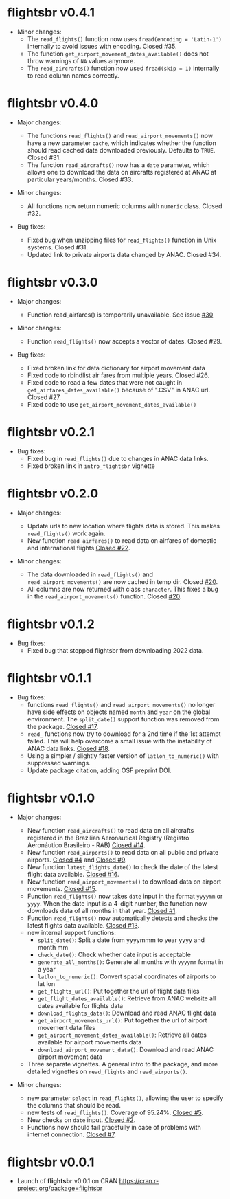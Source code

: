 # flightsbr v0.4.1

* Minor changes:
  * The `read_flights()` function now uses `fread(encoding = 'Latin-1')` internally to avoid issues with encoding. Closed #35.
  * The function `get_airport_movement_dates_available()` does not throw warnings of `NA` values anymore.
  * The `read_aircrafts()` function now used `fread(skip = 1)` internally to read column names correctly.


# flightsbr v0.4.0

* Major changes:
  * The functions `read_flights()` and `read_airport_movements()` now have a new parameter `cache`, which indicates whether the function should read cached data downloaded previously. Defaults to `TRUE`. Closed #31.
  * The function `read_aircrafts()` now has a `date` parameter, which allows one to download the data on aircrafts registered at ANAC at particular years/months.  Closed #33.

* Minor changes:
  * All functions now return numeric columns with `numeric` class. Closed #32.

* Bug fixes:
  * Fixed bug when unzipping files for `read_flights()` function in Unix systems. 
  Closed #31.
   * Updated link to private airports data changed by ANAC. Closed #34.

# flightsbr v0.3.0

* Major changes:
  * Function read_airfares() is temporarily  unavailable. See issue [#30](https://github.com/ipeaGIT/flightsbr/issues/30) 

* Minor changes:
  * Function `read_flights()` now accepts a vector of dates. Closed #29.

* Bug fixes:
  * Fixed broken link for data dictionary for airport movement data
  * Fixed code to rbindlist air fares from multiple years. Closed #26.
  * Fixed code to read a few dates that were not caught in `get_airfares_dates_available()` because of ".CSV" in ANAC url. Closed #27.
  * Fixed code to use `get_airport_movement_dates_available()`



# flightsbr v0.2.1

* Bug fixes:
  * Fixed bug in `read_flights()` due to changes in ANAC data links.
  * Fixed broken link in `intro_flightsbr` vignette


# flightsbr v0.2.0

* Major changes:
  * Update urls to new location where flights data is stored. This makes `read_flights()` work again.
  * New function `read_airfares()` to read data on airfares of domestic and international flights [Closed #22](https://github.com/ipeaGIT/flightsbr/issues/22).

* Minor changes:
  * The data downloaded in `read_flights()` and `read_airport_movements()` are now cached in temp dir. Closed [#20](https://github.com/ipeaGIT/flightsbr/issues/21).
  * All columns are now returned with class `character`. This fixes a bug in the `read_airport_movements()` function. Closed [#20](https://github.com/ipeaGIT/flightsbr/issues/20).



# flightsbr v0.1.2

* Bug fixes:
  * Fixed bug that stopped flightsbr from downloading 2022 data.



# flightsbr v0.1.1

* Bug fixes:
  * functions `read_flights()` and `read_airport_movements()` no longer have side effects on objects named `month` and `year` on the global environment. The `split_date()` support function was removed from the package. [Closed #17](https://github.com/ipeaGIT/flightsbr/issues/17).
  * `read_` functions now try to download for a 2nd time if the 1st attempt failed. This will help overcome a small issue with the instability of ANAC data links. [Closed #18](https://github.com/ipeaGIT/flightsbr/issues/18).
  * Using a simpler / slightly faster version of `latlon_to_numeric()` with suppressed warnings.
  * Update package citation, adding OSF preprint DOI.


# flightsbr v0.1.0

* Major changes:
  * New function `read_aircrafts()` to read data on all aircrafts registered in the Brazilian Aeronautical Registry (Registro Aeronáutico Brasileiro - RAB) [Closed #14](https://github.com/ipeaGIT/flightsbr/issues/14).
  * New function `read_airports()` to read data on all public and private airports. [Closed #4](https://github.com/ipeaGIT/flightsbr/issues/4) and [Closed #9](https://github.com/ipeaGIT/flightsbr/issues/9).
  * New function `latest_flights_date()` to check the date of the latest flight data available. [Closed #16](https://github.com/ipeaGIT/flightsbr/issues/16).
  * New function `read_airport_movements()` to download data on airport movements. [Closed #15](https://github.com/ipeaGIT/flightsbr/issues/15).
  * Function `read_flights()` now takes `date` input in the format `yyyymm` or `yyyy`. When the date input is a 4-digit number, the function now downloads data of all months in that year. [Closed #1](https://github.com/ipeaGIT/flightsbr/issues/1).
  * Function `read_flights()` now automatically detects and checks the latest flights data available. [Closed #13](https://github.com/ipeaGIT/flightsbr/issues/13).
  * new internal support functions:
    * `split_date()`: Split a date from yyyymmm to year yyyy and month mm
    * `check_date()`: Check whether date input is acceptable
    * `generate_all_months()`: Generate all months with `yyyymm` format in a year
    * `latlon_to_numeric()`: Convert spatial coordinates of airports to lat lon
    * `get_flights_url()`: Put together the url of flight data files
    * `get_flight_dates_available()`: Retrieve from ANAC website all dates available for flights data
    * `download_flights_data()`: Download and read ANAC flight data
    * `get_airport_movements_url()`: Put together the url of airport movement data files
    * `get_airport_movement_dates_available()`: Retrieve all dates available for airport movements data
    * `download_airport_movement_data()`: Download and read ANAC airport movement data
  * Three separate vignettes. A general intro to the package, and more detailed vignettes on `read_flights` and `read_airports()`.

* Minor changes:
  * new parameter `select` in `read_flights()`, allowing the user to specify the columns that should be read.
  * new tests of `read_flights()`. Coverage of 95.24%. [Closed #5](https://github.com/ipeaGIT/flightsbr/issues/5).
  * New checks on `date` input. [Closed #2](https://github.com/ipeaGIT/flightsbr/issues/2).
  * Functions now should fail gracefully in case of problems with internet connection. [Closed #7](https://github.com/ipeaGIT/flightsbr/issues/7).



# flightsbr v0.0.1

* Launch of **flightsbr** v0.0.1 on CRAN https://cran.r-project.org/package=flightsbr
